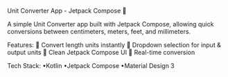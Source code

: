Unit Converter App - Jetpack Compose 🚀

A simple Unit Converter app built with Jetpack Compose, allowing quick conversions between centimeters, meters, feet, and millimeters.

Features:
📏 Convert length units instantly
🔽 Dropdown selection for input & output units
🎨 Clean Jetpack Compose UI
🔄 Real-time conversion

Tech Stack:
  •Kotlin
  •Jetpack Compose
  •Material Design 3
